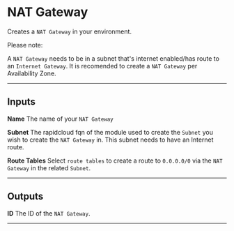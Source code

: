# NAT Gateway
Creates a `NAT Gateway` in your environment.

Please note:

A `NAT Gateway` needs to be in a subnet that's internet enabled/has route to an `Internet Gateway`.
It is recomended to create a `NAT Gateway` per Availability Zone.

---
## Inputs

**Name**
The name of your `NAT Gateway`

**Subnet**
The rapidcloud fqn of the module used to create the `Subnet` you wish to create the `NAT Gateway` in.
This subnet needs to have an Internet route.

**Route Tables**
Select `route tables` to create a route to `0.0.0.0/0` via the `NAT Gateway` in the related `Subnet`.


---
## Outputs

**ID**
The ID of the `NAT Gateway`.

---
